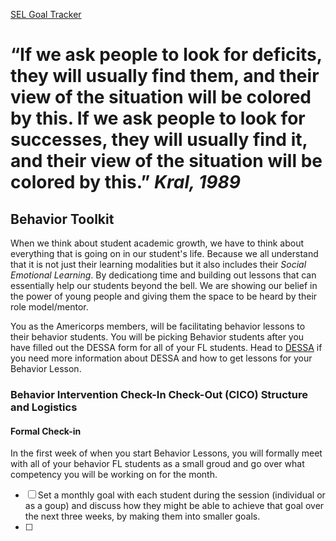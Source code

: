 [SEL Goal Tracker](https://cityyear.sharepoint.com/teams/lax/SitePages/SELgoal.aspx)

# **“If we ask people to look for deficits, they will usually find them, and their view of the situation will be colored by this. If we ask people to look for successes, they will usually find it, and their view of the situation will be colored by this.”** _Kral, 1989_

## Behavior Toolkit

When we think about student academic growth, we have to think about everything that is going on in our student's life. Because we all understand that it is not just their learning modalities but it also includes their _Social Emotional Learning_. By dedicationg time and building out lessons that can essentially help our students beyond the bell. We are showing our belief in the power of young people and giving them the space to be heard by their role model/mentor.

You as the Americorps members, will be facilitating behavior lessons to their behavior students. You will be picking Behavior students after you have filled out the DESSA form for all of your FL students. Head to [DESSA](dessa.md) if you need more information about DESSA and how to get lessons for your Behavior Lesson.

### Behavior Intervention Check-In Check-Out (CICO) Structure and Logistics

<!-- tabs:start -->

#### **Formal Check-in**

In the first week of when you start Behavior Lessons, you will formally meet with all of your behavior FL students as a small groud and go over what competency you will be working on for the month.
- [ ] Set a monthly goal with each student during the session (individual or as a goup) and discuss how they might be able to achieve that goal over the next three weeks, by making them into smaller goals.
- [ ] 


<!-- tabs:end-->